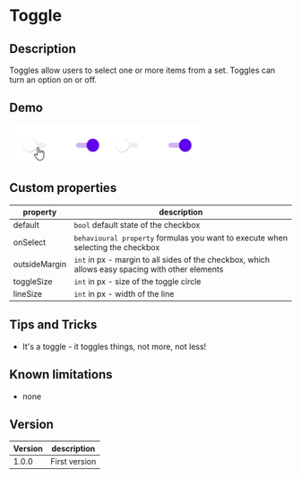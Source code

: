 # Toggle

## Description

Toggles allow users to select one or more items from a set. Toggles can turn an option on or off.

## Demo

![Button](../assets/cmp_MD_Toggle.gif)

## Custom properties

| property | description |
| --- | --- |
| default | `bool` default state of the checkbox |
| onSelect | `behavioural property` formulas you want to execute when selecting the checkbox |
| outsideMargin | `int` in px - margin to all sides of the checkbox, which allows easy spacing with other elements |
| toggleSize | `int` in px - size of the toggle circle |
| lineSize | `int` in px - width of the line |

## Tips and Tricks

* It's a toggle - it toggles things, not more, not less!

## Known limitations

* none

## Version

| Version | description |
| --- | --- |
| 1.0.0 | First version |
